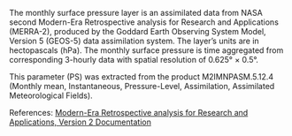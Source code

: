 The monthly surface pressure layer is an assimilated data from NASA second Modern-Era Retrospective analysis for Research and Applications (MERRA-2), produced by the Goddard Earth Observing System Model, Version 5 (GEOS-5) data assimilation system. The layer’s units are in hectopascals (hPa). The monthly surface pressure is time aggregated from corresponding 3-hourly data with spatial resolution of 0.625° × 0.5°.

This parameter (PS) was extracted from the product M2IMNPASM.5.12.4 (Monthly mean, Instantaneous, Pressure-Level, Assimilation, Assimilated Meteorological Fields).

References: [Modern-Era Retrospective analysis for Research and Applications, Version 2 Documentation](https://gmao.gsfc.nasa.gov/reanalysis/MERRA-2/docs/)
